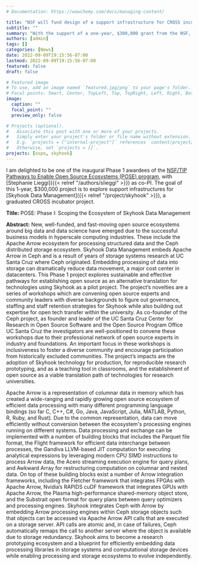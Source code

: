 ```yaml
---
# Documentation: https://wowchemy.com/docs/managing-content/

title: "NSF will fund design of a support infrastructure for CROSS incubator project"
subtitle: ""
summary: "With the support of a one-year, $300,000 grant from the NSF, PI Carlos Maltzahn and co-PI Stephanie Lieggi will explore sustainable support infrastructures for the Skyhook Data Management project."
authors: [admin]
tags: []
categories: [News]
date: 2022-09-09T19:15:56-07:00
lastmod: 2022-09-09T19:15:56-07:00
featured: false
draft: false

# Featured image
# To use, add an image named `featured.jpg/png` to your page's folder.
# Focal points: Smart, Center, TopLeft, Top, TopRight, Left, Right, BottomLeft, Bottom, BottomRight.
image:
  caption: ""
  focal_point: ""
  preview_only: false

# Projects (optional).
#   Associate this post with one or more of your projects.
#   Simply enter your project's folder or file name without extension.
#   E.g. `projects = ["internal-project"]` references `content/project/deep-learning/index.md`.
#   Otherwise, set `projects = []`.
projects: [ospo, skyhook]
---
```


I am delighted to be one of the inaugural Phase 1 awardees of the [NSF/TIP](https://beta.nsf.gov/tip/latest) [Pathways to Enable Open Source Ecosystems (POSE) program](https://beta.nsf.gov/funding/opportunities/pathways-enable-open-source-ecosystems-pose), with [Stephanie Lieggi]({{< relref "/authors/slieggi" >}}) as co-PI. The goal of this 1-year, $300,000 project is to explore support infrastructures for [Skyhook Data Management]({{< relref "/project/skyhook" >}}), a graduated CROSS incubator project. 
 
**Title:** POSE: Phase I: Scoping the Ecosystem of Skyhook Data Management  

**Abstract:** New, well-funded, and fast-moving open source ecosystems around big data and data science have emerged due to the successful business models in hyperscale computing industries. These include the Apache Arrow ecosystem for processing structured data and the Ceph distributed storage ecosystem. Skyhook Data Management embeds Apache Arrow in Ceph and is a result of years of storage systems research at UC Santa Cruz where Ceph originated. Embedding processing of data into storage can dramatically reduce data movement, a major cost center in datacenters. This Phase 1 project explores sustainable and effective pathways for establishing open source as an alternative translation for technologies using Skyhook as a pilot project. The project’s novelties are a series of workshops which are convening open source experts and community leaders with diverse backgrounds to figure out governance, staffing and staff retention strategies for Skyhook while also building out expertise for open tech transfer within the university. As co-founder of the Ceph project, as founder and leader of the UC Santa Cruz Center for Research in Open Source Software and the Open Source Program Office UC Santa Cruz the investigators are well-positioned to convene these workshops due to their professional network of open source experts in industry and foundations. An important focus in these workshops is inclusiveness to foster a diverse community and encourage participation from historically excluded communities. The project’s impacts are the adoption of Skyhook technology for production, for reproducible research prototyping, and as a teaching tool in classrooms, and the establishment of open source as a viable translation path of technologies for research universities.

Apache Arrow is a representation of columnar data in memory which has created a wide-ranging and rapidly growing open source ecosystem of efficient data processing with many different programming language bindings (so far C, C++, C#, Go, Java, JavaScript, Julia, MATLAB, Python, R, Ruby, and Rust). Due to the common representation, data can move efficiently without conversion between the ecosystem's processing engines running on different systems. Data processing and exchange can be implemented with a number of building blocks that includes the Parquet file format, the Flight framework for efficient data interchange between processes, the Gandiva LLVM-based JIT computation for executing analytical expressions by leveraging modern CPU SIMD instructions to process Arrow data, the Acero streaming execution engine for query plans, and Awkward Array for restructuring computation on columnar and nested data. On top of these building blocks exist a number of Arrow integration frameworks, including the Fletcher framework that integrates FPGAs with Apache Arrow, Nvidia’s RAPIDS cuDF framework that integrates GPUs with Apache Arrow, the Plasma high-performance shared-memory object store, and the Substrait open format for query plans between query optimizers and processing engines. Skyhook integrates Ceph with Arrow by embedding Arrow processing engines within Ceph storage objects such that objects can be accessed via Apache Arrow API calls that are executed on a storage server. API calls are atomic and, in case of failures, Ceph automatically remaps the call to another server where the object is available due to storage redundancy. Skyhook aims to become a research prototyping ecosystem and a blueprint for efficiently embedding data processing libraries in storage systems and computational storage devices while enabling processing and storage ecosystems to evolve independently.